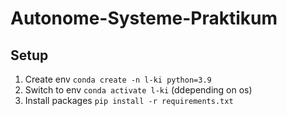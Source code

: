 # Autonome-Systeme-Praktikum

## Setup
1. Create env `conda create -n l-ki python=3.9`
2. Switch to env `conda activate l-ki` (ddepending on os)
3. Install packages `pip install -r requirements.txt`